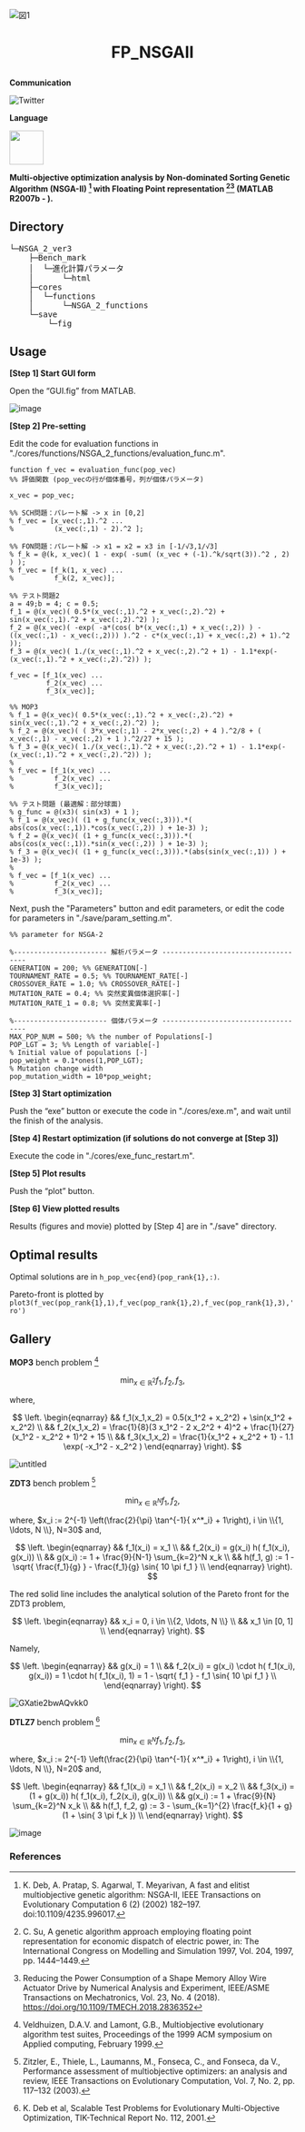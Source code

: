 ![図1](https://user-images.githubusercontent.com/114337358/219954099-4fb00380-c782-446b-ada5-273ca26eb07b.png)

# <p align=center>FP_NSGAII</p>

**Communication**

<a style="text-decoration: none" href="https://twitter.com/hogelungfish_" target="_blank">
    <img src="https://img.shields.io/badge/twitter-%40hogelungfish_-1da1f2.svg" alt="Twitter">
</a>
<p>

**Language**
<p>
<img src="https://cdn.jsdelivr.net/gh/devicons/devicon/icons/matlab/matlab-original.svg" width="60"/>
<p>


__Multi-objective optimization analysis by Non-dominated Sorting Genetic Algorithm (NSGA-II) [^1] with Floating Point representation [^2][^4] (MATLAB R2007b - ).__

    
## Directory
<pre>
└─NSGA_2_ver3
    ├─Bench_mark
    │  └─進化計算パラメータ
    │      └─html
    ├─cores
    │  └─functions
    │      └─NSGA_2_functions
    └─save
        └─fig
</pre>

<!---
## Publications

If you use this work in an academic context, please cite the following publication(s):

* Reducing the Power Consumption of a Shape Memory Alloy Wire Actuator Drive by Numerical Analysis and Experiment, IEEE/ASME Transactions on Mechatronics, Vol. 23, No. 4 (2018).  
https://doi.org/10.1109/TMECH.2018.2836352

````
@ARTICLE{8358981,
  author={Yamano, Akio and Shintani, Atsuhiko and Ito, Tomohiro and Nakagawa, Chihiro},
  journal={IEEE/ASME Transactions on Mechatronics}, 
  title={Reducing the Power Consumption of a Shape Memory Alloy Wire Actuator Drive by Numerical Analysis and Experiment}, 
  year={2018},
  volume={23},
  number={4},
  pages={1854-1865},
  doi={10.1109/TMECH.2018.2836352}
}
````
-->    
    
## Usage


__[Step 1] Start GUI form__

Open the “GUI.fig” from MATLAB.

![image](https://github.com/KRproject-tech/FreeSurface_Vortex_Sheet_Model/assets/114337358/1ec9b2fd-6ca4-4a68-bffa-2ccf86901921)


__[Step 2] Pre-setting__

Edit the code for evaluation functions in "./cores/functions/NSGA_2_functions/evaluation_func.m".

````
function f_vec = evaluation_func(pop_vec)
%% 評価関数 (pop_vecの行が個体番号，列が個体パラメータ)

x_vec = pop_vec;

%% SCH問題：パレート解 -> x in [0,2]
% f_vec = [x_vec(:,1).^2 ...
%          (x_vec(:,1) - 2).^2 ]; 

%% FON問題：パレート解 -> x1 = x2 = x3 in [-1/√3,1/√3] 
% f_k = @(k, x_vec)( 1 - exp( -sum( (x_vec + (-1).^k/sqrt(3)).^2 , 2) ) );
% f_vec = [f_k(1, x_vec) ...
%          f_k(2, x_vec)];
     
%% テスト問題2
a = 49;b = 4; c = 0.5;
f_1 = @(x_vec)( 0.5*(x_vec(:,1).^2 + x_vec(:,2).^2) + sin(x_vec(:,1).^2 + x_vec(:,2).^2) );
f_2 = @(x_vec)( -exp( -a*(cos( b*(x_vec(:,1) + x_vec(:,2)) ) - ((x_vec(:,1) - x_vec(:,2))) ).^2 - c*(x_vec(:,1) + x_vec(:,2) + 1).^2  ));
f_3 = @(x_vec)( 1./(x_vec(:,1).^2 + x_vec(:,2).^2 + 1) - 1.1*exp(-(x_vec(:,1).^2 + x_vec(:,2).^2)) );

f_vec = [f_1(x_vec) ...
         f_2(x_vec) ...
         f_3(x_vec)];

%% MOP3
% f_1 = @(x_vec)( 0.5*(x_vec(:,1).^2 + x_vec(:,2).^2) + sin(x_vec(:,1).^2 + x_vec(:,2).^2) );
% f_2 = @(x_vec)( ( 3*x_vec(:,1) - 2*x_vec(:,2) + 4 ).^2/8 + ( x_vec(:,1) - x_vec(:,2) + 1 ).^2/27 + 15 );
% f_3 = @(x_vec)( 1./(x_vec(:,1).^2 + x_vec(:,2).^2 + 1) - 1.1*exp(-(x_vec(:,1).^2 + x_vec(:,2).^2)) );
% 
% f_vec = [f_1(x_vec) ...
%          f_2(x_vec) ...
%          f_3(x_vec)];

%% テスト問題 (最適解：部分球面)
% g_func = @(x3)( sin(x3) + 1 );
% f_1 = @(x_vec)( (1 + g_func(x_vec(:,3))).*( abs(cos(x_vec(:,1)).*cos(x_vec(:,2)) ) + 1e-3) );
% f_2 = @(x_vec)( (1 + g_func(x_vec(:,3))).*( abs(cos(x_vec(:,1)).*sin(x_vec(:,2)) ) + 1e-3) );
% f_3 = @(x_vec)( (1 + g_func(x_vec(:,3))).*(abs(sin(x_vec(:,1)) ) + 1e-3) );
% 
% f_vec = [f_1(x_vec) ...
%          f_2(x_vec) ...
%          f_3(x_vec)];
````

Next, push the "Parameters" button and edit parameters, or edit the code for parameters in "./save/param_setting.m".

````
%% parameter for NSGA-2

%----------------------- 解析パラメータ ------------------------------------
GENERATION = 200; %% GENERATION[-]
TOURNAMENT_RATE = 0.5; %% TOURNAMENT_RATE[-]
CROSSOVER_RATE = 1.0; %% CROSSOVER_RATE[-]
MUTATION_RATE = 0.4; %% 突然変異個体選択率[-]
MUTATION_RATE_1 = 0.8; %% 突然変異率[-]

%----------------------- 個体パラメータ ------------------------------------
MAX_POP_NUM = 500; %% the number of Populations[-]
POP_LGT = 3; %% Length of variable[-]
% Initial value of populations [-]
pop_weight = 0.1*ones(1,POP_LGT); 
% Mutation change width
pop_mutation_width = 10*pop_weight;
````

__[Step 3] Start optimization__

Push the “exe” button or execute the code in "./cores/exe.m", and wait until the finish of the analysis.

__[Step 4] Restart optimization (if solutions do not converge at [Step 3])__

Execute the code in "./cores/exe_func_restart.m".

__[Step 5] Plot results__

Push the “plot” button.
    
__[Step 6] View plotted results__

Results (figures and movie) plotted by [Step 4] are in "./save" directory.



## Optimal results

Optimal solutions are in `h_pop_vec{end}(pop_rank{1},:)`.

Pareto-front is plotted by `plot3(f_vec(pop_rank{1},1),f_vec(pop_rank{1},2),f_vec(pop_rank{1},3),'ro')`

## Gallery


__MOP3__ bench problem [^3]

$$
\min_{x \in \mathbb{R}^2} f_1, f_2, f_3, 
$$

where,

$$ 
\left.
\begin{eqnarray}
&& f_1(x_1,x_2) = 0.5(x_1^2 + x_2^2) + \sin(x_1^2 + x_2^2) \\
&& f_2(x_1,x_2) = \frac{1}{8}(3 x_1^2 - 2 x_2^2 + 4)^2 + \frac{1}{27}(x_1^2 - x_2^2 + 1)^2 + 15 \\
&& f_3(x_1,x_2) = \frac{1}{x_1^2 + x_2^2 + 1} - 1.1 \exp( -x_1^2 - x_2^2 )
\end{eqnarray}
\right).
$$

![untitled](https://user-images.githubusercontent.com/114337358/192941614-b21db790-023d-4ea5-b123-1c01fb182c7b.png)

__ZDT3__ bench problem [^5]

$$
\min_{x \in \mathbb{R}^N} f_1, f_2, 
$$

where, $x_i := 2^{-1} \left(\frac{2}{\pi} \tan^{-1}{ x^*_i} + 1\right), i \in \\{1, \ldots, N \\}, N=30$ and,

$$ 
\left.
\begin{eqnarray}
&& f_1(x_i) = x_1 \\
&& f_2(x_i) = g(x_i) h( f_1(x_i), g(x_i)) \\
&& g(x_i) := 1 + \frac{9}{N-1} \sum_{k=2}^N x_k \\
&& h(f_1, g) := 1 - \sqrt{ \frac{f_1}{g} } - \frac{f_1}{g} \sin{ 10 \pi f_1 } \\
\end{eqnarray}
\right).
$$

The red solid line includes the analytical solution of the Pareto front for the ZDT3 problem,

$$ 
\left.
\begin{eqnarray}
&& x_i = 0,  i \in \\{2, \ldots, N \\} \\
&& x_1 \in [0, 1] \\
\end{eqnarray}
\right).
$$

Namely, 

$$ 
\left.
\begin{eqnarray}
&& g(x_i) = 1 \\
&& f_2(x_i) = g(x_i) \cdot h( f_1(x_i), g(x_i)) = 1 \cdot h( f_1(x_i), 1) = 1 - \sqrt{ f_1 } - f_1 \sin{ 10 \pi f_1 } \\
\end{eqnarray}
\right).
$$

![GXatie2bwAQvkk0](https://github.com/user-attachments/assets/5fb7714f-f632-41bd-a15e-70a70f8a1bc9)



__DTLZ7__ bench problem [^6]

$$
\min_{x \in \mathbb{R}^N} f_1, f_2, f_3, 
$$

where, $x_i := 2^{-1} \left(\frac{2}{\pi} \tan^{-1}{ x^*_i} + 1\right), i \in \\{1, \ldots, N \\}, N=20$ and,

$$ 
\left.
\begin{eqnarray}
&& f_1(x_i) = x_1 \\
&& f_2(x_i) = x_2 \\
&& f_3(x_i) = (1 + g(x_i)) h( f_1(x_i), f_2(x_i), g(x_i)) \\
&& g(x_i) := 1 + \frac{9}{N} \sum_{k=2}^N x_k \\
&& h(f_1, f_2, g) := 3 - \sum_{k=1}^{2} \frac{f_k}{1 + g} (1 + \sin{ 3 \pi f_k }) \\
\end{eqnarray}
\right).
$$

![image](https://github.com/user-attachments/assets/640095a8-088c-435e-a891-a189f515a132)


### References
[^1]: K. Deb, A. Pratap, S. Agarwal, T. Meyarivan, A fast and elitist multiobjective genetic algorithm: NSGA-II, IEEE Transactions on Evolutionary Computation 6 (2) (2002) 182–197. doi:10.1109/4235.996017.

[^2]: C. Su, A genetic algorithm approach employing floating point representation for economic dispatch of electric power, in: The International Congress on Modelling and Simulation 1997, Vol. 204, 1997, pp. 1444–1449.

[^3]: Veldhuizen, D.A.V. and Lamont, G.B., Multiobjective evolutionary algorithm test suites, Proceedings of the 1999 ACM symposium on Applied computing, February 1999.

[^4]: Reducing the Power Consumption of a Shape Memory Alloy Wire Actuator Drive by Numerical Analysis and Experiment, IEEE/ASME Transactions on Mechatronics, Vol. 23, No. 4 (2018).  
https://doi.org/10.1109/TMECH.2018.2836352

[^5]: Zitzler, E., Thiele, L., Laumanns, M., Fonseca, C., and Fonseca, da V., Performance assessment of multiobjective optimizers: an analysis and review, IEEE Transactions on Evolutionary Computation, Vol. 7, No. 2, pp. 117–132 (2003).

[^6]: K. Deb et al, Scalable Test Problems for Evolutionary Multi-Objective Optimization, TIK-Technical Report No. 112, 2001.
